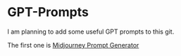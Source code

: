 # GPT-Prompts

I am planning to add some useful GPT prompts to this git.

The first one is [Midjourney Prompt Generator](https://github.com/jesselau76/GPT-Prompts/tree/main/midjourney-prompt-generator)
